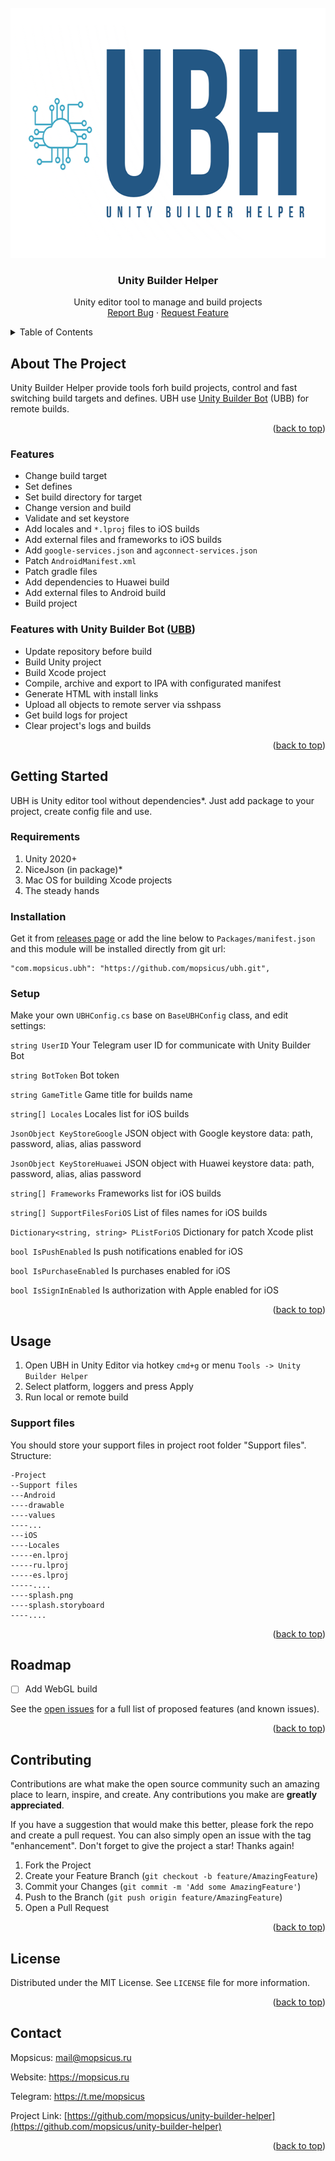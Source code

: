 <div id="top"></div>
<!--
*** Thanks for checking out the Best-README-Template. If you have a suggestion
*** that would make this better, please fork the repo and create a pull request
*** or simply open an issue with the tag "enhancement".
*** Don't forget to give the project a star!
*** Thanks again! Now go create something AMAZING! :D
-->


<!-- PROJECT LOGO -->
<br />
<div align="center">
  <a href="https://github.com/mopsicus/unity-builder-helper">
    <img src="Images/logo.png" alt="Logo" width="640" height="400">
  </a>

<h3 align="center">Unity Builder Helper</h3>

  <p align="center">
Unity editor tool to manage and build projects
    <br />
    <a href="https://github.com/mopsicus/unity-builder-helper/issues">Report Bug</a>
    ·
    <a href="https://github.com/mopsicus/unity-builder-helper/issues">Request Feature</a>
  </p>
</div>

<!-- TABLE OF CONTENTS -->
<details>
  <summary>Table of Contents</summary>
  <ol>
    <li>
      <a href="#about-the-project">About The Project</a>
      <ul>
        <li><a href="#features">Features</a></li>
        <li><a href="#features-with-unity-builder-bot">Features with Unity Builder Bot</a></li>
      </ul>
    </li>
    <li>
      <a href="#getting-started">Getting Started</a>
      <ul>
        <li><a href="#requirements">Requirements</a></li>
        <li><a href="#installation">Installation</a></li>
        <li><a href="#setup">Setup</a></li>
      </ul>
    </li>
    <li>
      <a href="#usage">Usage</a>
      <ul>
        <li><a href="#support-files">Support files</a></li>
      </ul>      
    </li>
    <li><a href="#roadmap">Roadmap</a></li>
    <li><a href="#contributing">Contributing</a></li>
    <li><a href="#license">License</a></li>
    <li><a href="#contact">Contact</a></li>
  </ol>
</details>



<!-- ABOUT THE PROJECT -->
## About The Project

Unity Builder Helper provide tools forh build projects, control and fast switching build targets and defines. UBH use <a href="https://github.com/mopsicus/ubb">Unity Builder Bot</a> (UBB) for remote builds.

<p align="right">(<a href="#top">back to top</a>)</p>

### Features

* Change build target
* Set defines
* Set build directory for target
* Change version and build
* Validate and set keystore
* Add locales and `*.lproj` files to iOS builds
* Add external files and frameworks to iOS builds
* Add `google-services.json` and `agconnect-services.json`
* Patch `AndroidManifest.xml`
* Patch gradle files
* Add dependencies to Huawei build
* Add external files to Android build
* Build project

### Features with Unity Builder Bot ([UBB](https://github.com/mopsicus/ubb))
* Update repository before build
* Build Unity project
* Build Xcode project
* Compile, archive and export to IPA with configurated manifest
* Generate HTML with install links
* Upload all objects to remote server via sshpass
* Get build logs for project
* Clear project's logs and builds

<p align="right">(<a href="#top">back to top</a>)</p>

<!-- GETTING STARTED -->
## Getting Started

UBH is Unity editor tool without dependencies*. Just add package to your project, create config file and use.

### Requirements
1. Unity 2020+
2. NiceJson (in package)*
3. Mac OS for building Xcode projects
4. The steady hands

### Installation

Get it from [releases page](https://github.com/mopsicus/ubh/releases) or add the line below to `Packages/manifest.json` and this module will be installed directly from git url:
```
"com.mopsicus.ubh": "https://github.com/mopsicus/ubh.git",
```

### Setup

Make your own `UBHConfig.cs` base on `BaseUBHConfig` class, and edit settings:

`string UserID` Your Telegram user ID for communicate with Unity Builder Bot

`string BotToken` Bot token

`string GameTitle` Game title for builds name

`string[] Locales` Locales list for iOS builds

`JsonObject KeyStoreGoogle` JSON object with Google keystore data: path, password, alias, alias password

`JsonObject KeyStoreHuawei` JSON object with Huawei keystore data: path, password, alias, alias password

`string[] Frameworks` Frameworks list for iOS builds

`string[] SupportFilesForiOS` List of files names for iOS builds

`Dictionary<string, string> PListForiOS` Dictionary for patch Xcode plist

`bool IsPushEnabled` Is push notifications enabled for iOS

`bool IsPurchaseEnabled` Is purchases enabled for iOS

`bool IsSignInEnabled` Is authorization with Apple enabled for iOS

<p align="right">(<a href="#top">back to top</a>)</p>


<!-- USAGE EXAMPLES -->
## Usage

1. Open UBH in Unity Editor via hotkey `cmd+g` or menu `Tools -> Unity Builder Helper`
2. Select platform, loggers and press Apply
3. Run local or remote build

### Support files

You should store your support files in project root folder "Support files". 
Structure:

```
-Project
--Support files
---Android
----drawable
----values
----...
---iOS
----Locales
-----en.lproj
-----ru.lproj
-----es.lproj
-----....
----splash.png
----splash.storyboard
----....
```

<p align="right">(<a href="#top">back to top</a>)</p>

<!-- ROADMAP -->
## Roadmap

- [ ] Add WebGL build

See the [open issues](https://github.com/mopsicus/unity-builder-helper/issues) for a full list of proposed features (and known issues).

<p align="right">(<a href="#top">back to top</a>)</p>



<!-- CONTRIBUTING -->
## Contributing

Contributions are what make the open source community such an amazing place to learn, inspire, and create. Any contributions you make are **greatly appreciated**.

If you have a suggestion that would make this better, please fork the repo and create a pull request. You can also simply open an issue with the tag "enhancement".
Don't forget to give the project a star! Thanks again!

1. Fork the Project
2. Create your Feature Branch (`git checkout -b feature/AmazingFeature`)
3. Commit your Changes (`git commit -m 'Add some AmazingFeature'`)
4. Push to the Branch (`git push origin feature/AmazingFeature`)
5. Open a Pull Request

<p align="right">(<a href="#top">back to top</a>)</p>



<!-- LICENSE -->
## License

Distributed under the MIT License. See `LICENSE` file for more information.

<p align="right">(<a href="#top">back to top</a>)</p>



<!-- CONTACT -->
## Contact

Mopsicus: mail@mopsicus.ru

Website: https://mopsicus.ru

Telegram: https://t.me/mopsicus 

Project Link: [https://github.com/mopsicus/unity-builder-helper](https://github.com/mopsicus/unity-builder-helper)

<p align="right">(<a href="#top">back to top</a>)</p>
